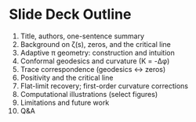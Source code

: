 # Slide Deck Outline

1. Title, authors, one-sentence summary
2. Background on ζ(s), zeros, and the critical line
3. Adaptive π geometry: construction and intuition
4. Conformal geodesics and curvature (K = -Δφ)
5. Trace correspondence (geodesics ↔ zeros)
6. Positivity and the critical line
7. Flat-limit recovery; first-order curvature corrections
8. Computational illustrations (select figures)
9. Limitations and future work
10. Q&A
